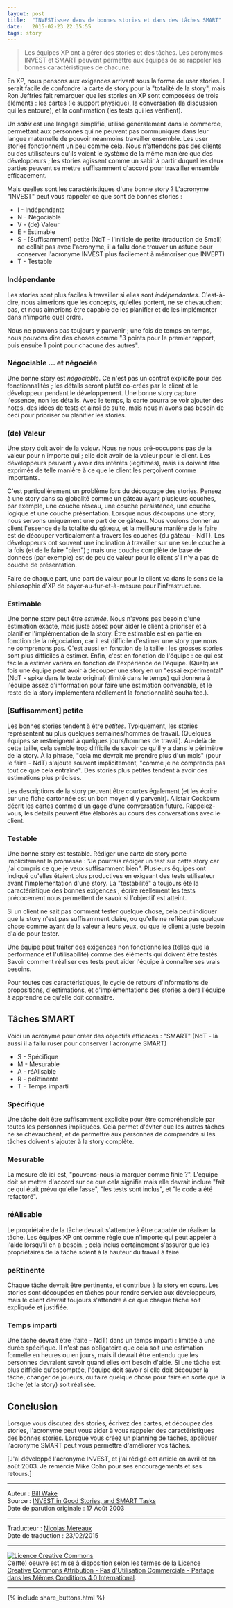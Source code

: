 ```yaml
---
layout: post
title:  "INVESTissez dans de bonnes stories et dans des tâches SMART"
date:   2015-02-23 22:35:55
tags: story
---
```

> Les équipes XP ont à gérer des stories et des tâches. Les acronymes INVEST et SMART peuvent permettre aux équipes de se rappeler les bonnes caractéristiques de chacune.  

En XP, nous pensons aux exigences arrivant sous la forme de user stories. Il serait facile de confondre la carte de story pour la "totalité de la story", mais Ron Jeffries fait remarquer que les stories en XP sont composées de trois éléments : les cartes (le support physique), la conversation (la discussion qui les entoure), et la confirmation (les tests qui les vérifient).  

Un _sabir_ est une langage simplifié, utilisé généralement dans le commerce, permettant aux personnes qui ne peuvent pas communiquer dans leur langue maternelle de pouvoir néanmoins travailler ensemble. Les user stories fonctionnent un peu comme cela. Nous n'attendons pas des clients ou des utilisateurs qu'ils voient le système de la même manière que des développeurs ; les stories agissent comme un sabir à partir duquel les deux parties peuvent se mettre suffisamment d'accord pour travailler ensemble efficacement.  

Mais quelles sont les caractéristiques d'une bonne story ? L'acronyme "INVEST" peut vous rappeler ce que sont de bonnes stories :  

* I - Indépendante
* N - Négociable
* V - (de) Valeur
* E - Estimable
* S - [Suffisamment] petite (NdT - l'initiale de petite (traduction de Small) ne collait pas avec l'acronyme, il a fallu donc trouver un astuce pour conserver l'acronyme INVEST plus facilement à mémoriser que INVEPT)
* T - Testable

### Indépendante

Les stories sont plus faciles à travailler si elles sont _indépendantes_. C'est-à-dire, nous aimerions que les concepts, qu'elles portent, ne se chevauchent pas, et nous aimerions être capable de les planifier et de les implémenter dans n'importe quel ordre.  

Nous ne pouvons pas toujours y parvenir ; une fois de temps en temps, nous pouvons dire des choses comme "3 points pour le premier rapport, puis ensuite 1 point pour chacune des autres".  

### Négociable ... et négociée

Une bonne story est _négociable_. Ce n'est pas un contrat explicite pour des fonctionnalités ; les détails seront plutôt co-créés par le client et le développeur pendant le développement. Une bonne story capture l'essence, non les détails. Avec le temps, la carte pourra se voir ajouter des notes, des idées de tests et ainsi de suite, mais nous n'avons pas besoin de ceci pour prioriser ou planifier les stories.  

### (de) Valeur

Une story doit avoir de la _valeur_. Nous ne nous pré-occupons pas de la valeur pour n'importe qui ; elle doit avoir de la valeur pour le client. Les développeurs peuvent y avoir des intérêts (légitimes), mais ils doivent être exprimés de telle manière à ce que le client les perçoivent comme importants.  

C'est particulièrement un problème lors du découpage des stories. Pensez à une story dans sa globalité comme un gâteau ayant plusieurs couches, par exemple, une couche réseau, une couche persistence, une couche logique et une couche présentation. Lorsque nous découpons une story, nous servons uniquement une part de ce gâteau. Nous voulons donner au client l'essence de la totalité du gâteau, et la meilleure manière de le faire est de découper verticalement à travers les couches (du gâteau - NdT). Les développeurs ont souvent une inclination à travailler sur une seule couche à la fois (et de le faire "bien") ; mais une couche complète de base de données (par exemple) est de peu de valeur pour le client s'il n'y a pas de couche de présentation.  

Faire de chaque part, une part de valeur pour le client va dans le sens de la philosophie d'XP de payer-au-fur-et-à-mesure pour l'infrastructure.  

### Estimable

Une bonne story peut être _estimée_. Nous n'avons pas besoin d'une estimation exacte, mais juste assez pour aider le client à prioriser et à planifier l'implémentation de la story. Être estimable est en partie en fonction de la négociation, car il est difficile d'estimer une story que nous ne comprenons pas. C'est aussi en fonction de la taille : les grosses stories sont plus difficiles à estimer. Enfin, c'est en fonction de l'équipe : ce qui est facile à estimer variera en fonction de l'expérience de l'équipe. (Quelques fois une équipe peut avoir à découper une story en un "essai expérimental" (NdT - spike dans le texte original) (limité dans le temps) qui donnera à l'équipe assez d'information pour faire une estimation convenable, et le reste de la story implémentera réellement la fonctionnalité souhaitée.).  

### [Suffisamment] petite

Les bonnes stories tendent à être _petites_. Typiquement, les stories représentent au plus quelques semaines/hommes de travail. (Quelques équipes se restreignent à quelques jours/hommes de travail). Au-delà de cette taille, cela semble trop difficile de savoir ce qu'il y a dans le périmètre de la story. À la phrase, "cela me devrait me prendre plus d'un mois" (pour le faire - NdT) s'ajoute souvent implicitement, "comme je ne comprends pas tout ce que cela entraîne". Des stories plus petites tendent à avoir des estimations plus précises.  

Les descriptions de la story peuvent être courtes également (et les écrire sur une fiche cartonnée est un bon moyen d'y parvenir). Alistair Cockburn décrit les cartes comme d'un gage d'une conversation future. Rappelez-vous, les détails peuvent être élaborés au cours des conversations avec le client.  

### Testable

Une bonne story est testable. Rédiger une carte de story porte implicitement la promesse : "Je pourrais rédiger un test sur cette story car j'ai compris ce que je veux suffisamment bien". Plusieurs équipes ont indiqué qu'elles étaient plus productives en exigeant des tests utilisateur avant l'implémentation d'une story. La "testabilité" a toujours été la caractéristique des bonnes exigences ; écrire réellement les tests précocement nous permettent de savoir si l'objectif est atteint.  

Si un client ne sait pas comment tester quelque chose, cela peut indiquer que la story n'est pas suffisamment claire, ou qu'elle ne reflète pas quelque chose comme ayant de la valeur à leurs yeux, ou que le client a juste besoin d'aide pour tester.  

Une équipe peut traiter des exigences non fonctionnelles (telles que la performance et l'utilisabilité) comme des éléments qui doivent être testés. Savoir comment réaliser ces tests peut aider l'équipe à connaître ses vrais besoins.  

Pour toutes ces caractéristiques, le cycle de retours d'informations de propositions, d'estimations, et d'implémentations des stories aidera l'équipe à apprendre ce qu'elle doit connaître.  

## Tâches SMART

Voici un acronyme pour créer des objectifs efficaces : "SMART" (NdT - là aussi il a fallu ruser pour conserver l'acronyme SMART)

* S - Spécifique
* M - Mesurable
* A - réAlisable
* R - peRtinente
* T - Temps imparti

### Spécifique

Une tâche doit être suffisamment explicite pour être compréhensible par toutes les personnes impliquées. Cela permet d'éviter que les autres tâches ne se chevauchent, et de permettre aux personnes de comprendre si les tâches doivent s'ajouter à la story complète.  

### Mesurable

La mesure clé ici est, "pouvons-nous la marquer comme finie ?". L'équipe doit se mettre d'accord sur ce que cela signifie mais elle devrait inclure "fait ce qui était prévu qu'elle fasse", "les tests sont inclus", et "le code a été refactoré".  

### réAlisable

Le propriétaire de la tâche devrait s'attendre à être capable de réaliser la tâche. Les équipes XP ont comme règle que n'importe qui peut appeler à l'aide lorsqu'il en a besoin. ; cela inclus certainement s'assurer que les propriétaires de la tâche soient à la hauteur du travail à faire.  

### peRtinente

Chaque tâche devrait être pertinente, et contribue à la story en cours. Les stories sont découpées en tâches pour rendre service aux développeurs, mais le client devrait toujours s'attendre à ce que chaque tâche soit expliquée et justifiée.  

### Temps imparti

Une tâche devrait être (faite - NdT) dans un temps imparti : limitée à une durée spécifique. Il n'est pas obligatoire que cela soit une estimation formelle en heures ou en jours, mais il devrait être entendu que les personnes devraient savoir quand elles ont besoin d'aide. Si une tâche est plus difficile qu'escomptée, l'équipe doit savoir si elle doit découper la tâche, changer de joueurs, ou faire quelque chose pour faire en sorte que la tâche (et la story) soit réalisée.  

## Conclusion

Lorsque vous discutez des stories, écrivez des cartes, et découpez des stories, l'acronyme peut vous aider à vous rappeler des caractéristiques des bonnes stories. Lorsque vous créez un planning de tâches, appliquer l'acronyme SMART peut vous permettre d'améliorer vos tâches.  

[J'ai développé l'acronyme INVEST, et j'ai rédigé cet article en avril et en août 2003. Je remercie Mike Cohn pour ses encouragements et ses retours.]  

---
Auteur : [Bill Wake](http://xp123.com/about/)  
Source : [INVEST in Good Stories, and SMART Tasks](http://xp123.com/articles/invest-in-good-stories-and-smart-tasks/)  
Date de parution originale : 17 Août 2003  

---
Traducteur : [Nicolas Mereaux](http://www.les-traducteurs-agiles.org/traducteurs/)  
Date de traduction : 23/02/2015  

---

<a rel="license" href="http://creativecommons.org/licenses/by-nc-sa/4.0/"><img alt="Licence Creative Commons" style="border-width:0" src="http://i.creativecommons.org/l/by-nc-sa/4.0/88x31.png" /></a><br />Ce(tte) oeuvre est mise à disposition selon les termes de la <a rel="license" href="http://creativecommons.org/licenses/by-nc-sa/4.0/">Licence Creative Commons Attribution - Pas d'Utilisation Commerciale - Partage dans les Mêmes Conditions 4.0 International</a>.

---

{% include share_buttons.html %}
